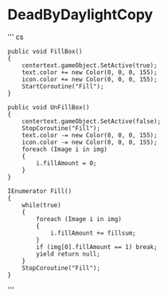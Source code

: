 # DeadByDaylightCopy

'''
	cs
	
  	public void FillBox()
	{
		centertext.gameObject.SetActive(true);
		text.color += new Color(0, 0, 0, 155);
		icon.color += new Color(0, 0, 0, 155);
		StartCoroutine("Fill");
	}

	public void UnFillBox()
	{
		centertext.gameObject.SetActive(false);
		StopCoroutine("Fill");
		text.color -= new Color(0, 0, 0, 155);
		icon.color -= new Color(0, 0, 0, 155);
		foreach (Image i in img)
		{
			i.fillAmount = 0;
		}
	}

	IEnumerator Fill()
	{
		while(true)
		{
			foreach (Image i in img)
			{
				i.fillAmount += fillsum;
			}
			if (img[0].fillAmount == 1) break;
			yield return null;
		}
		StopCoroutine("Fill");
	}
  '''
